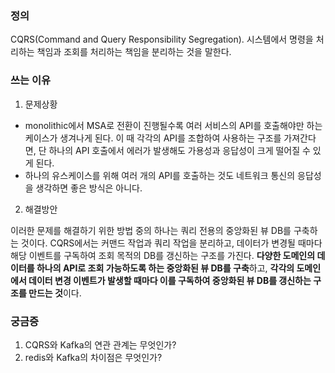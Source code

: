### 정의

CQRS(Command and Query Responsibility Segregation). 시스템에서 명령을 처리하는 책임과 조회를 처리하는 책임을 분리하는 것을 말한다.

### 쓰는 이유

1. 문제상황

- monolithic에서 MSA로 전환이 진행될수록 여러 서비스의 API를 호출해야만 하는 케이스가 생겨나게 된다. 이 때 각각의 API를 조합하여 사용하는 구조를 가져간다면, 단 하나의 API 호출에서 에러가 발생해도 가용성과 응답성이 크게 떨어질 수 있게 된다.
- 하나의 유스케이스를 위해 여러 개의 API를 호출하는 것도 네트워크 통신의 응답성을 생각하면 좋은 방식은 아니다.

2. 해결방안

이러한 문제를 해결하기 위한 방법 중의 하나는 쿼리 전용의 중앙화된 뷰 DB를 구축하는 것이다. CQRS에서는 커맨드 작업과 쿼리 작업을 분리하고, 데이터가 변경될 때마다 해당 이벤트를 구독하여 조회 목적의 DB를 갱신하는 구조를 가진다.
**다양한 도메인의 데이터를 하나의 API로 조회 가능하도록 하는 중앙화된 뷰 DB를 구축**하고, **각각의 도메인에서 데이터 변경 이벤트가 발생할 때마다 이를 구독하여 중앙화된 뷰 DB를 갱신하는 구조를 만드는 것**이다.

### 궁금증

1. CQRS와 Kafka의 연관 관계는 무엇인가?
2. redis와 Kafka의 차이점은 무엇인가?
